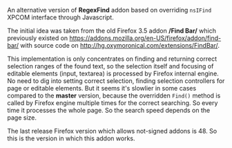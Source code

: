 An alternative version of **RegexFind** addon based on overriding `nsIFind` XPCOM interface through Javascript.

The initial idea was taken from the old Firefox 3.5 addon **/Find Bar/** which previously existed on https://addons.mozilla.org/en-US/firefox/addon/find-bar/ with source code on http://hg.oxymoronical.com/extensions/FindBar/.

This implementation is only concentrates on finding and returning correct selection ranges of the found text, so the selection itself and focusing of editable elements (input, textarea) is processed by Firefox internal engine. No need to dig into setting correct selection, finding selection controllers for page or editable elements. But it seems it's slowlier in some cases compared to the **master** version, because the overridden `Find()` method is called by Firefox engine multiple times for the correct searching. So every time it processes the whole page. So the search speed depends on the page size.

The last release Firefox version which allows not-signed addons is 48. So this is the version in which this addon works.
